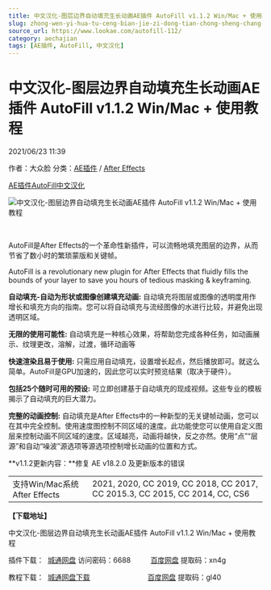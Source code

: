 ```yaml
---
title: 中文汉化-图层边界自动填充生长动画AE插件 AutoFill v1.1.2 Win/Mac + 使用教程
slug: zhong-wen-yi-hua-tu-ceng-bian-jie-zi-dong-tian-chong-sheng-chang-dong-hua-aecha-jian-autofill-v1-1-2-win-mac-shi-yong-jiao-cheng
source_url: https://www.lookae.com/autofill-112/
category: aechajian
tags: [AE插件, AutoFill, 中文汉化]
---
```

# 中文汉化-图层边界自动填充生长动画AE插件 AutoFill v1.1.2 Win/Mac + 使用教程

2021/06/23 11:39

作者：大众脸
分类：[AE插件](https://www.lookae.com/after-effects/aechajian/) / [After Effects](https://www.lookae.com/after-effects/)

[AE插件](https://www.lookae.com/tag/ae%e6%8f%92%e4%bb%b6/)[AutoFill](https://www.lookae.com/tag/autofill/)[中文汉化](https://www.lookae.com/tag/%e4%b8%ad%e6%96%87%e6%b1%89%e5%8c%96/)

![中文汉化-图层边界自动填充生长动画AE插件 AutoFill v1.1.2 Win/Mac + 使用教程](https://www.lookae.com/wp-content/uploads/2020/09/AutoFill.jpg "中文汉化-图层边界自动填充生长动画AE插件 AutoFill v1.1.2 Win/Mac + 使用教程-LookAE.com")

[﻿﻿﻿](https://cloud.video.taobao.com//play/u/705956171/p/1/e/6/t/1/279977807409.mp4)

AutoFill是After Effects的一个革命性新插件，可以流畅地填充图层的边界，从而节省了数小时的繁琐蒙版和关键帧。

AutoFill is a revolutionary new plugin for After Effects that fluidly fills the bounds of your layer to save you hours of tedious masking & keyframing.

**自动填充-自动为形状或图像创建填充动画:** 自动填充将图层或图像的透明度用作增长和填充方向的指南。您可以将自动填充与流经图像的水进行比较，并避免出现透明区域。

**无限的使用可能性:** 自动填充是一种核心效果，将帮助您完成各种任务，如动画展示、纹理更改，溶解，过渡，循环动画等

**快速渲染且易于使用:** 只需应用自动填充，设置增长起点，然后播放即可。就这么简单。AutoFill是GPU加速的，因此您可以实时预览结果（取决于硬件）。

**包括25个随时可用的预设:** 可立即创建基于自动填充的现成视频。这些专业的模板揭示了自动填充的巨大潜力。

**完整的动画控制:** 自动填充是After Effects中的一种新型的无关键帧动画，您可以在其中完全控制。使用速度图控制不同区域的速度。此功能使您可以使用自定义图层来控制动画不同区域的速度。区域越亮，动画将越快，反之亦然。使用“点”“层源”和自动“噪波”源选项等源选项控制增长动画的位置和方式。

**v1.1.2更新内容：**修复 AE v18.2.0 及更新版本的错误

|  |  |
| --- | --- |
| 支持Win/Mac系统 After Effects | 2021, 2020, CC 2019, CC 2018, CC 2017, CC 2015.3, CC 2015, CC 2014, CC, CS6 |

**【下载地址】**

中文汉化-图层边界自动填充生长动画AE插件 AutoFill v1.1.2 Win/Mac + 使用教程

插件下载：  [城通网盘](https://089u.com/f/680462-500122095-8d3751) 访问密码：6688          [百度网盘](https://pan.baidu.com/s/1VVJ7SDH1j_casR8mlVOMgA) 提取码：xn4g

教程下载：  [城通网盘下载](https://089u.com/file/680462-461545167)                             [百度网盘](https://pan.baidu.com/s/18--fk2TQEF4sAtnKyxNhnQ) 提取码：gl40
